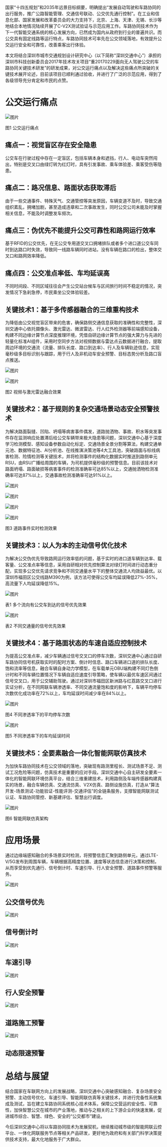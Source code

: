 国家“十四五规划”和2035年远景目标纲要，明确提出“发展自动驾驶和车路协同的出行服务，推广公路智能管理、交通信号联动、公交优先通行控制”。在工业和信息化部、国家发展和改革委员会的大力支持下，北京、上海、天津、无锡、长沙等地结合本地情况陆续开展了C-V2X测试验证与示范应用工作。车路协同技术作为下一代智能交通系统的核心发展方向，已然成为国内从政府到行业的普遍共识。而公交具有固定线路等运行特点，车路协同技术可率先在公交领域落地，有效提升公交运行安全和可靠性，改善乘客出行体验。

本文将结合深圳市城市交通规划设计研究中心（以下简称“深圳交通中心”）承担的深圳市科技创新委员会2017年技术攻关项目“重20170229面向无人驾驶公交的车路协同关键技术研发”的研发成果，对公交运行痛点以及解决这些痛点所突破的关键技术展开论述，目前该项目已顺利通过验收，并进行了广泛的示范应用，得到了各级领导充分肯定和市民的点赞。



# 公交运行痛点



![图片](https://mmbiz.qpic.cn/mmbiz_png/KW0w5hqe9VwIAgJ2v1AA0r74twhxfIS8GhN8blCQOZh7yOKdZ144icYfXdQIFzIEwibMCxB5gUPOJoia5JvFtv9hw/640?wx_fmt=png&tp=webp&wxfrom=5&wx_lazy=1&wx_co=1)

图1 公交运行痛点

## 痛点一：视觉盲区存在安全隐患

公交车在行驶过程中存在一定盲区，包括车辆本身和遮挡，行人、电动车突然闯出，特别是交叉口由绿灯转为红灯时，具有引发事故、乘车体验差、乘客受伤等隐患。



## 痛点二：路况信息、路面状态获取滞后

由于一些交通事件、特殊天气、交通管控等突发原因，车辆变道不及时，导致交通组织紊乱，拥堵加剧，甚至造成违章和二次事故发生，同时公交公司未能及时掌握相关信息，不能及时调整发车频次。



## 痛点三：伪优先不能提升公交可靠性和路网运行效率

基于RFID的公交优先，在无公交专用道交叉口拥堵排队或者多个进口道公交车同时到达路口时失效，导致同一线路车辆同时进站，没有车辆在路口的检出，整体交叉口和路网效率降低。



## 痛点四：公交准点率低、车均延误高

不同时间段、不同区域往往会产生公交站台候车与区间旅行时间不稳定的情况，突发情况下急刹急停，市民乘坐公交体验较差。

## 关键技术1：基于多传感器融合的三维重构技术

为降低由公交视觉盲区带来的危害，确保路侧交通信息获取的准确性和完整性，深圳交通中心依托摄像头、激光雷达、微波雷达、行人红外检测器等前端感知设备，构建不同边缘计算节点深度推理环境，凭借自研边缘计算节点的强大算力与先进的轻量化标准AI组件，采用时空同步方法对视频数据与雷达点云数据进行融合，提取周边环境的交通流（流量、排队长度、路口到达率）、行人及车辆轨迹信息，实现毫秒级多目标识别与跟踪，用于行人及非机动车安全预警、目标态势分析及路口盲点推送。

![图片](https://mmbiz.qpic.cn/mmbiz_jpg/KW0w5hqe9VwIAgJ2v1AA0r74twhxfIS83iceDxGrgqeKUma3v3tc71eHA8VicJpPkgSMeboFhYDBhicdV9h0VqT9g/640?wx_fmt=jpeg&tp=webp&wxfrom=5&wx_lazy=1&wx_co=1)

![图片](https://mmbiz.qpic.cn/mmbiz_png/KW0w5hqe9VwIAgJ2v1AA0r74twhxfIS8dGXqGhQBocBwphMTpmBXojrE8CAibI94Urica8vxib5scvvIkfHLU2gPw/640?wx_fmt=png&tp=webp&wxfrom=5&wx_lazy=1&wx_co=1)

图2 视频与激光雷达融合效果

## 关键技术2：基于规则的复杂交通场景动态安全预警技术

为解决路面裂缝、凹陷、坍塌等病害事件偶发，道路抛洒物、事故、积水等突发事件存在监测响应处置滞后给公交车辆带来极大隐患等问题，深圳交通中心基于深度学习检测模型、感知设备参数自动化标定、交通场景全景分割等算法，构建交通单元池、数据特征池、AI分析池、在线推演决策池等4大工具池，突破路面与标线病害检测、险情检测等关键技术，并将检测事件的结构化数据实时推送到路侧单元RSU，由RSU广播给周围的车辆，为司机提供毫秒级的预警信息。目前该技术对路面坍塌、路面破损等病害事件的检测准确率可达85%以上，交通抛洒物检测准确率可达87%以上，交通事故检测准确率可达91%以上。

![图片](https://mmbiz.qpic.cn/mmbiz_png/KW0w5hqe9VwIAgJ2v1AA0r74twhxfIS8qL8ChD5icQhsa64skSUVvD1iah8ianbBvpB3zYDiccD6L4QslicBVia59zLg/640?wx_fmt=png&tp=webp&wxfrom=5&wx_lazy=1&wx_co=1)

![图片](https://mmbiz.qpic.cn/mmbiz_png/KW0w5hqe9VwIAgJ2v1AA0r74twhxfIS860pHvncWfkb2G8UrxjzHg0s7z0K3DVibfIUaW4HA3RJgBs1xc9gUOew/640?wx_fmt=png&tp=webp&wxfrom=5&wx_lazy=1&wx_co=1)

![图片](https://mmbiz.qpic.cn/mmbiz_png/KW0w5hqe9VwIAgJ2v1AA0r74twhxfIS8qufVZlJnjcKtLvybic07RCKpOAibamSzBXqVzRBpFyh2QJPb9sZJia1bA/640?wx_fmt=png&tp=webp&wxfrom=5&wx_lazy=1&wx_co=1)

![图片](https://mmbiz.qpic.cn/mmbiz_jpg/KW0w5hqe9VwIAgJ2v1AA0r74twhxfIS8pRcPNXlh9CvfhPuoSOka10hDdaDssFXiarhOQpDLFEOJzUx7oG04hPw/640?wx_fmt=jpeg&tp=webp&wxfrom=5&wx_lazy=1&wx_co=1)

图3 道路事件实时检测效果

## 关键技术3：以人为本的主动信号优化技术

为解决公交伪优先导致路网运行效率低的问题，基于实时的进口道车辆到达率、载客量、公交准点率等信息，采用自研相对优先控制算法对绿灯时间进行动态重分配，实现多公交优先请求竞争和不同交通量水平下的整体交通流人均效益最优。以深圳市福田区公交线路M390为例，该方法可使得公交车均延误降低27%-35%，高流量下人均延误降低15%。

![图片](https://mmbiz.qpic.cn/mmbiz_png/KW0w5hqe9VwIAgJ2v1AA0r74twhxfIS8pSaP9SoG6OYzUa8qApiazAlns9Eeiby4MdkevibDdnL2w2UnvLhgj6CPQ/640?wx_fmt=png&tp=webp&wxfrom=5&wx_lazy=1&wx_co=1)

表1 多个流向有公交车到达的信号优先效果

![图片](https://mmbiz.qpic.cn/mmbiz_png/KW0w5hqe9VwIAgJ2v1AA0r74twhxfIS8ib9wxjpPn8mlyibTCu2Hib93AROnSXYaQNdjic3VE1vOibib9tDGCwZqhM4g/640?wx_fmt=png&tp=webp&wxfrom=5&wx_lazy=1&wx_co=1)

表2 不同交通量的信号优先效果

## 关键技术4：基于路面状态的车速自适应控制技术

为提高公交准点率，减少车辆通过信号交叉口的停车次数，深圳交通中心通过自研车路协同信号机获取实时的配时方案、倒计时信息、路口车辆进口道的排队长度、饱和流率等信息，融合车辆自身动力学模型，在车载单元OBU端构建不同灯色倒计时和不同车辆位置情况下车辆自适应速度引导策略，使车辆以最优车速区间通过信号交叉口，用于公交辅助驾驶。通过对深圳市福田区新洲路与红荔路交叉口进行实证分析，在不同网联车辆渗透率、不同交通流量饱和度的影响下，车辆平均停车次数优化成功率在72%以上，车均延误时间减少率在84%以上。

![图片](https://mmbiz.qpic.cn/mmbiz_png/KW0w5hqe9VwIAgJ2v1AA0r74twhxfIS875qcH6XItz70xIC7jria6e7vYJJ0w3WnGwva8vMtmfaMV9UGt9pdr1w/640?wx_fmt=png&tp=webp&wxfrom=5&wx_lazy=1&wx_co=1)

图4 不同渗透率下的平均停车次数

![图片](https://mmbiz.qpic.cn/mmbiz_png/KW0w5hqe9VwIAgJ2v1AA0r74twhxfIS86L2FSoXlnkg5a8ibwW5UjY1QuwmxbIpqS20oC5HQZVvbOeR5SVzG9qw/640?wx_fmt=png&tp=webp&wxfrom=5&wx_lazy=1&wx_co=1)

图5 不同渗透率下的车均延误时间

## 关键技术5：全要素融合一体化智能网联仿真技术

为加快车路协同技术在公交领域的落地，突破现有路测里程长、测试场景不足、测试工况危险等问题，仿真技术是重要的应对手段。深圳交通中心自主研发全要素一体化的智能网联环境仿真平台，结合三维重建技术，利用路侧及车端传感器构建真实的场景，融合车辆仿真、交通流仿真、V2X仿真、路侧设施仿真，打造从“算法开发-场景测试-功能验证-性能评测-交通评估”的全链条服务，支撑智能网联测试认证、车路协同管控、新基建评估、智慧出行调度。

![图片](https://mmbiz.qpic.cn/mmbiz_jpg/KW0w5hqe9VwIAgJ2v1AA0r74twhxfIS8aZ1sibMcnbGgj8VOpxY8CRJZW7aiacUHvy2hbEiacT4TXanyodI6GGLSw/640?wx_fmt=jpeg&tp=webp&wxfrom=5&wx_lazy=1&wx_co=1)

图6 智能网联仿真架构



# 应用场景

通过边缘端感知融合的多场景实时检测，将预警信息汇聚到路侧单元，通过LTE-V/5G发布到周围车辆，车辆根据高精度位置、速度等状态信息进行决策和控制，从而享受到优先通行、信号倒计时、车速引导、行人安全预警、道路事件预警等服务。

![图片](https://mmbiz.qpic.cn/mmbiz_gif/KW0w5hqe9VwIAgJ2v1AA0r74twhxfIS8sGsw1u8R4JGaibrfwCPO77nBWfic59yo7n9mKiciaEb3aUqTHO5OwL71PA/640?wx_fmt=gif&tp=webp&wxfrom=5&wx_lazy=1)

## 公交信号优先



![图片](https://mmbiz.qpic.cn/mmbiz_gif/KW0w5hqe9VwIAgJ2v1AA0r74twhxfIS8FZrNVFMiaiaThM9eymspTzTPiaIf35NP6SWhy6yUMVKuNcAAk25H6SPCg/640?wx_fmt=gif&tp=webp&wxfrom=5&wx_lazy=1)

## 信号倒计时



![图片](https://mmbiz.qpic.cn/mmbiz_gif/KW0w5hqe9VwIAgJ2v1AA0r74twhxfIS8SHuYibhPibb06rlo0XxrRL0OP3xMumoXic9ialKoKBTKFeibOGPDZPGhrYg/640?wx_fmt=gif&tp=webp&wxfrom=5&wx_lazy=1)

## 车速引导



![图片](https://mmbiz.qpic.cn/mmbiz_gif/KW0w5hqe9VwIAgJ2v1AA0r74twhxfIS8re179zogAH6ULQesRLiaibibO1ImHqkGia5CicJ8nmk9eaYYB3FH1WZjK8g/640?wx_fmt=gif&tp=webp&wxfrom=5&wx_lazy=1)

## 行人安全预警



![图片](https://mmbiz.qpic.cn/mmbiz_gif/KW0w5hqe9VwIAgJ2v1AA0r74twhxfIS8rr6vriciaRHD33iawj6rzdtYibr7L4nkcT3o7RDicjIESE19nKSVodbFTQg/640?wx_fmt=gif&tp=webp&wxfrom=5&wx_lazy=1)

## 道路施工预警



![图片](https://mmbiz.qpic.cn/mmbiz_gif/KW0w5hqe9VwIAgJ2v1AA0r74twhxfIS8I74r9ISHDbBbm8cO5yKtnVhM7vSSu0flMytzKwJbmdfNZ8tkaInj0g/640?wx_fmt=gif&tp=webp&wxfrom=5&wx_lazy=1)

## 动态限速预警



# 总结与展望

结合国家在车联网方向上的发展战略，深圳交通中心突破感知融合、复杂场景安全预警、主动信号优化、车速引导、智能网联仿真等关键技术，并进行完备性系统集成及测试，旨在建立车路协同系统核心技术体系，保障公交营运的安全性、可靠性，加快智慧公交在城市的产业落地，推动与之相关的上下游企业的快速发展，促进城市综合、智慧、绿色、安全的“公交都市”建设。

今后深圳交通中心将以车路协同技术为发展契机，继续推动城市级的智能网联云控平台、一体化网联服务节点等相关产品研发，更好地为政府和有关部门科学决策提供技术支持，最大化地服务于广大群众。